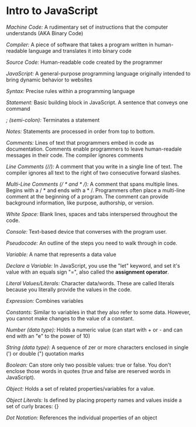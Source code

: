 # Intro to JavaScript

*Machine Code:*
A rudimentary set of instructions that the computer understands (AKA Binary Code)

*Compiler:*
A piece of software that takes a program written in human-readable language and translates it into binary code

*Source Code:*
Human-readable code created by the programmer

*JavaScript:*
A general-purpose programming language originally intended to bring dynamic behavior to websites

*Syntax:*
Precise rules within a programming language

*Statement:*
Basic building block in JavaScript. A sentence that conveys one command

*; (semi-colon):*
Terminates a statement

*Notes:* Statements are processed in order from top to bottom.

*Comments:*
Lines of text that programmers embed in code as documentation. Comments enable programmers to leave human-readale messages in their code. The compiler ignores comments

*Line Comments (//):*
A comment that you write in a single line of text. The compiler ignores all text to the right of two consecutive forward slashes.

*Multi-Line Comments (/ * and * /):*
A comment that spans multiple lines. Begins with a / * and ends with a * /. Programmers often place a multi-line comment at the beginning of a program. The comment can provide background information, like purpose, authorship, or version.

*White Space:*
Blank lines, spaces and tabs interspersed throughout the code.

*Console:*
Text-based device that converses with the program user.

*Pseudocode:* 
An outline of the steps you need to walk through in code.

*Variable:* 
A name that represents a data value

*Declare a Variable:*
In JavaScript, you use the "let" keyword, and set it's value with an equals sign "=", also called the **assignment operator**.

*Literal Values/Literals:*
Character data/words. These are called literals because you literally provide the values in the code.

*Expression:*
Combines variables

*Constants:*
Similar to variables in that they also refer to some data. However, you cannot make changes to the value of a constant.

*Number (data type):*
Holds a numeric value (can start with + or - and can end with an "e" to the power of 10)

*String (data type):*
A sequence of zer or more characters enclosed in single (') or double (") quotation marks

*Boolean:*
Can store only two possible values: true or false. You don't enclose those words in quotes (true and false are reserved words in JavaScript).

*Object:*
Holds a set of related properties/variables for a value.

*Object Literals:*
Is defined by placing property names and values inside a set of curly braces: {}

*Dot Notation:*
References the individual properties of an object